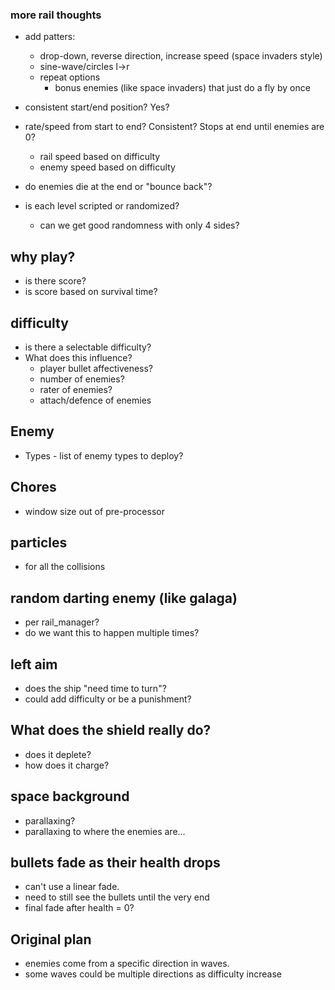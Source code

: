### more rail thoughts
- add patters:
  - drop-down, reverse direction, increase speed (space invaders style)
  - sine-wave/circles l->r
  - repeat options
    - bonus enemies (like space invaders) that just do a fly by once

- consistent start/end position? Yes?
- rate/speed from start to end? Consistent? Stops at end until enemies are 0?
  - rail speed based on difficulty
  - enemy speed based on difficulty
- do enemies die at the end or "bounce back"?
- is each level scripted or randomized?
  - can we get good randomness with only 4 sides?

## why play?
- is there score?
- is score based on survival time?

## difficulty
- is there a selectable difficulty?
- What does this influence?
  - player bullet affectiveness?
  - number of enemies?
  - rater of enemies?
  - attach/defence of enemies

## Enemy
* Types - list of enemy types to deploy?

## Chores
- window size out of pre-processor

## particles
- for all the collisions

## random darting enemy (like galaga)
- per rail_manager?
- do we want this to happen multiple times?

## left aim
- does the ship "need time to turn"?
- could add difficulty or be a punishment?

## What does the shield really do?
- does it deplete?
- how does it charge?

## space background
- parallaxing?
- parallaxing to where the enemies are...

## bullets fade as their health drops
- can't use a linear fade.
- need to still see the bullets until the very end
- final fade after health = 0?

## Original plan
- enemies come from a specific direction in waves.
- some waves could be multiple directions as difficulty increase


